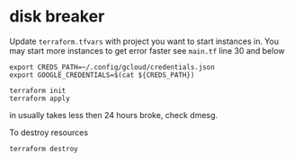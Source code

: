 # disk breaker

Update `terraform.tfvars` with project you want to start instances in. You may start more instances to get error faster see `main.tf` line 30 and below

```
export CREDS_PATH=~/.config/gcloud/credentials.json
export GOOGLE_CREDENTIALS=$(cat ${CREDS_PATH})

terraform init
terraform apply
```

in usually takes less then 24 hours broke, check dmesg.

To destroy resources
```
terraform destroy
```
